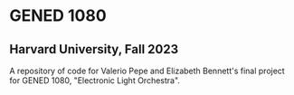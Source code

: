 # GENED 1080
## Harvard University, Fall 2023

A repository of code for Valerio Pepe and Elizabeth Bennett's final project for GENED 1080, "Electronic Light Orchestra".
